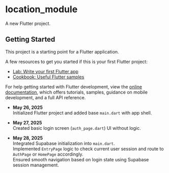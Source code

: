 # location_module

A new Flutter project.

## Getting Started

This project is a starting point for a Flutter application.

A few resources to get you started if this is your first Flutter project:

- [Lab: Write your first Flutter app](https://docs.flutter.dev/get-started/codelab)
- [Cookbook: Useful Flutter samples](https://docs.flutter.dev/cookbook)

For help getting started with Flutter development, view the
[online documentation](https://docs.flutter.dev/), which offers tutorials,
samples, guidance on mobile development, and a full API reference.


- **May 26, 2025**  
  Initialized Flutter project and added base `main.dart` with app shell.

- **May 27, 2025**  
  Created basic login screen (`auth_page.dart`) UI without logic.

- **May 28, 2025**  
  Integrated Supabase initialization into `main.dart`.  
  Implemented `EntryPage` logic to check current user session and route to `AuthPage` or `HomePage` accordingly.  
  Ensured smooth navigation based on login state using Supabase session management.

